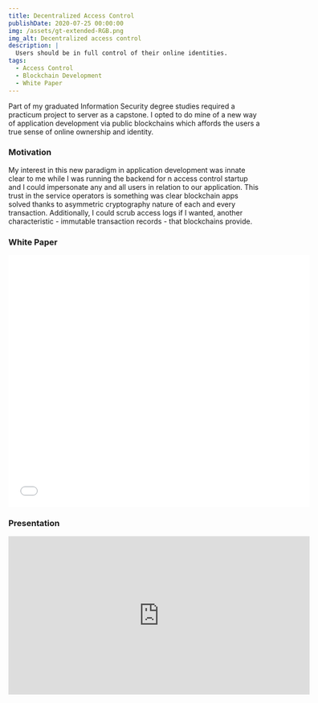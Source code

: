 ```yaml
---
title: Decentralized Access Control
publishDate: 2020-07-25 00:00:00
img: /assets/gt-extended-RGB.png
img_alt: Decentralized access control
description: |
  Users should be in full control of their online identities.
tags:
  - Access Control
  - Blockchain Development
  - White Paper
---
```


Part of my graduated Information Security degree studies required a practicum project to server as a capstone. I opted to do mine of a new way of application development via public blockchains which affords the users a true sense of online ownership and identity.

### Motivation

My interest in this new paradigm in application development was innate clear to me while I was running the backend for n access control startup and I could impersonate any and all users in relation to our application. This trust in the service operators is something was clear blockchain apps solved thanks to asymmetric cryptography nature of each and every transaction. Additionally, I could scrub access logs if I wanted, another characteristic - immutable transaction records - that blockchains provide.

### White Paper

<embed src="/public/assets/EOS_ACL_Dapp.pdf" width="600" height="500" type="application/pdf">

### Presentation

<iframe width="600" height="315" src="https://www.youtube.com/embed/YL_dUm0cGT0" frameborder="0" allow="accelerometer; autoplay; encrypted-media; gyroscope; picture-in-picture" allowfullscreen></iframe>
